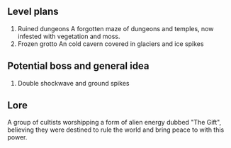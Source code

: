 ## Level plans
1. Ruined dungeons
A forgotten maze of dungeons and temples, now infested with vegetation and moss.
2. Frozen grotto
An cold cavern covered in glaciers and ice spikes

## Potential boss and general idea
1. Double shockwave and ground spikes

## Lore
A group of cultists worshipping a form of alien energy dubbed "The Gift", believing they were destined to rule the world and bring peace to with this power. 